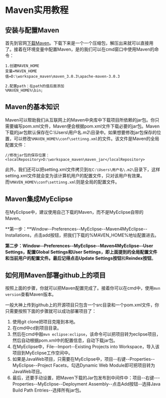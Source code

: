 # Maven实用教程
## 安装与配置Maven
首先到官网[下载Maven](http://maven.apache.org/download.cgi)。下载下来是一个一个压缩包，解压出来就可以直接用了。接着在环境变量中配置Maven，是的我们可以在cmd窗口中使用Maven的命令：

```
1.创建MAVEN_HOME
变量=MAVEN_HOME
值=D:\workspace_maven\maven_3.0.3\apache-maven-3.0.3

2.配置path：在path的值后面添加
%MAVEN_HOME%\bin;
```

## Maven的基本知识
Maven可以帮助我们从互联网上的Maven中央库中下载项目所依赖的jar包。你只需要编写pom.xml文件，Maven便会根据pom.xml文件下载必要的jar包。Maven下载的jar包默认保存在C:\Users\用户名\.m2\目录中。如果想要修改jar包保存的位置，可以修改`%MAVEN_HOME%\conf\settinng.xml`的文件。该文件是Maven的全局配置文件：

```
//修改jar包的保存位置：
<localRepository>D:\workspace_maven\maven_jar</localRepository>
```

此外，我们还可以把setting.xml文件拷贝到`在C:\Users\用户名\.m2\`目录下，这样setting.xml文件就会变为该计算机用户的配置文件，只对该用户有效果。而`%MAVEN_HOME%\conf\settinng.xml`则是全局的配置文件。

## Maven集成MyEclipse
在MyEclipse中，建议使用自己下载的Maven，而不是MyEclipse自带的Maven。

**第一步：**Window--Preferences--MyEclipse--Maven4MyEclipse--Installations，点击add按钮，把我们下载的%MAVEN_HOME%地址配置进去。

**第二步：**Window--Preferences--MyEclipse--Maven4MyEclipse--User Settings，配置Global Settings和User Settings，即上面提到的全局配置文件和当前用户的配置文件。最后记得点击**Update Settings按钮**和**Reindex按钮**。

## 如何用Maven部署github上的项目
按照上面的步骤，你就可以把Maven配置完成了。接着你可以在cmd中，使用`mvn version`查看Maven版本。

一般大神上传到github上的开源项目只包含一个src目录和一个pom.xml文件，你只需要按照下面的步骤就可以成功部署项目了：

1. 使用git clone把项目克隆到本地。
2. 在cmd中cd到项目目录。
3. 然后在cmd中敲`mvn eclipse:eclipse`，该命令可以把项目转为eclipse项目，然后自动根据pom.xml中的配置信息，自动下载jar包。
4. 在MyEclipse中，File--Import--Existing Projects into Workspace，导入该项目到MyEclipse工作空间中。
5. 如果是JavaWeb项目，只需要在MyEclipse中，项目--右键--Properties--MyEclipse--Project Facets，勾选Dynamic Web Module即可把项目转为JavaWeb项目。
6. 最后，还要手动设置，把Maven下载的Jar包发布到中间件中：项目--右键---Properties--MyEclipse--Deployment Assembly--点击Add按钮--选择Java Build Path Entries--选择所有jar包。


